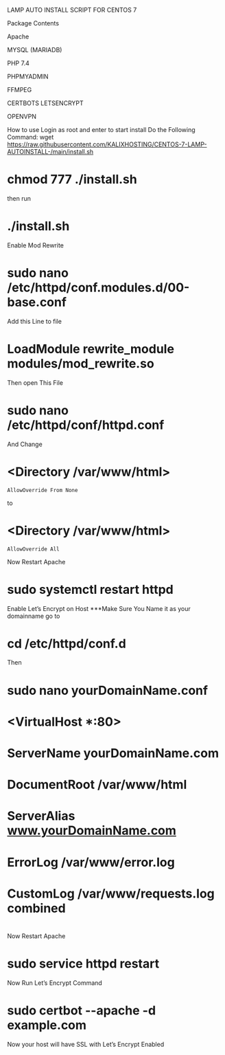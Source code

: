 LAMP AUTO INSTALL SCRIPT FOR CENTOS 7 

Package Contents

Apache

MYSQL (MARIADB)

PHP 7.4

PHPMYADMIN

FFMPEG

CERTBOTS LETSENCRYPT

OPENVPN

How to use
Login as root and enter to start install
Do the Following Command:
wget https://raw.githubusercontent.com/KALIXHOSTING/CENTOS-7-LAMP-AUTOINSTALL-/main/install.sh
# chmod 777 ./install.sh 
then run 

# ./install.sh


Enable Mod Rewrite

# sudo nano /etc/httpd/conf.modules.d/00-base.conf


Add this Line to file

# LoadModule rewrite_module modules/mod_rewrite.so

Then open This File
# sudo nano /etc/httpd/conf/httpd.conf

And Change 

# <Directory /var/www/html>
    AllowOverride From None
 </Directory>
 
 to
 # <Directory /var/www/html>
    AllowOverride All
 </Directory>

Now Restart Apache
# sudo systemctl restart httpd


Enable Let’s Encrypt on Host
***Make Sure You Name it as your domainname 
go to
# cd /etc/httpd/conf.d
Then 
# sudo nano yourDomainName.conf 

# 
# <VirtualHost *:80>
  #   ServerName yourDomainName.com
 #    DocumentRoot /var/www/html
 #    ServerAlias www.yourDomainName.com
 #    ErrorLog /var/www/error.log
 #    CustomLog /var/www/requests.log combined
# </VirtualHost>
# 
Now Restart Apache
# sudo service httpd restart  

Now Run Let’s Encrypt Command
# sudo certbot --apache -d example.com

Now your host will have SSL with Let’s Encrypt Enabled

